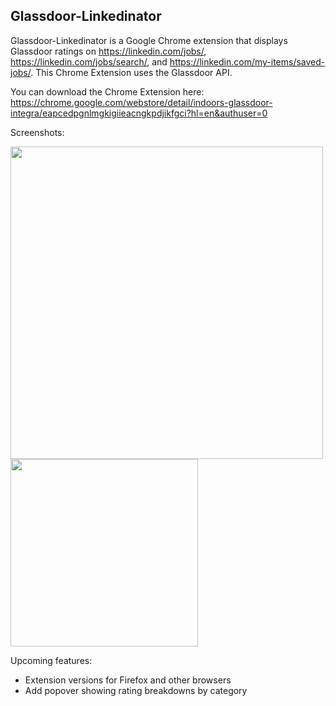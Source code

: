 ## Glassdoor-Linkedinator
Glassdoor-Linkedinator is a Google Chrome extension that displays Glassdoor ratings on https://linkedin.com/jobs/, https://linkedin.com/jobs/search/, and https://linkedin.com/my-items/saved-jobs/. This Chrome Extension uses the Glassdoor API. 

You can download the Chrome Extension here: https://chrome.google.com/webstore/detail/indoors-glassdoor-integra/eapcedpgnlmgkigiieacngkpdjikfgci?hl=en&authuser=0

[Glassdoor API]:http://www.glassdoor.com/api/index.htm

Screenshots:

<img src="https://i.imgur.com/K0pOkZz.jpg" width="500">
<img src="https://i.imgur.com/AaU2Lt3.jpg" height="300">

Upcoming features:
* Extension versions for Firefox and other browsers
* Add popover showing rating breakdowns by category
